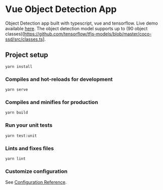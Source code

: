 # Vue Object Detection App

Object Detection app built with typescript, vue and tensorflow. Live demo available [here](https://vue-object-detection.netlify.app/). The object detection model supports up to (90 object classes)[https://github.com/tensorflow/tfjs-models/blob/master/coco-ssd/src/classes.ts].

## Project setup

```
yarn install
```

### Compiles and hot-reloads for development

```
yarn serve
```

### Compiles and minifies for production

```
yarn build
```

### Run your unit tests

```
yarn test:unit
```

### Lints and fixes files

```
yarn lint
```

### Customize configuration

See [Configuration Reference](https://cli.vuejs.org/config/).

